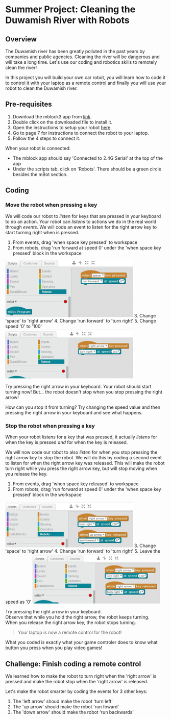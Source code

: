 # Summer Project: Cleaning the Duwamish River with Robots
## Overview
The Duwamish river has been greatly polluted in the past years by companies and public agencies. Cleaning the river will be dangerous and will take a long time. Let's use our coding and robotics skills to remotely clean the river!  

In this project you will build your own car robot, you will learn how to code it to control it with your laptop as a remote control and finally you will use your robot to clean the Duwamish river.

## Pre-requisites
1. Download the mblock3 app from [link](http://www.mblock.cc/software/mblock/mblock3/).
2. Double click on the downloaded file to install it.
3. Open the instructions to setup your robot [here](../resources/0_getting-started-with-mblock.pdf).
4. Go to page 7 for instructions to connect the robot to your laptop.
5. Follow the 4 steps to connect it.

When your robot is connected:
- The mblock app should say 'Connected to 2.4G Serial' at the top of the app
- Under the scripts tab, click on 'Robots'. There should be a green circle besides the mBot section.

## Coding 

### Move the robot when pressing a key
We will code our robot to _listen_ for keys that are pressed in your keyboard to do an action. Your robot can _listens_ to actions we do in the real world through *events*. We will code an event to listen for the right arrow key to start turning right when is pressed.

1. From events, drag 'when space key pressed' to workspace
2. From robots, drag 'run forward at speed 0' under the 'when space key pressed' block in the workspace  
<img src="../images/3_KeyboardController_img001.JPG" width="400" alt="The workspace should look like this">
3. Change 'space' to 'right arrow'
4. Change 'run forward' to 'turn right'
5. Change speed '0' to '100'  
<img src="../images/3_KeyboardController_img002.JPG" width="400" alt="The workspace should look like this">

Try pressing the right arrow in your keyboard. Your robot should start turning now! But... the robot doesn't stop when you stop pressing the right arrow!

How can you stop it from turning? Try changing the speed value and then pressing the right arrow in your keyboard and see what happens.

### Stop the robot when pressing a key
When your robot _listens_ for a key that was pressed, it actually _listens_ for when the key is pressed *and* for when the key is released.

We will now code our robot to also _listen_ for when you stop pressing the right arrow key to stop the robot. We will do this by coding a second event to listen for when the right arrow key was released. This will make the robot turn right while you press the right arrow key, but will stop moving when you release the key.

1. From events, drag 'when space key released' to workspace
2. From robots, drag 'run forward at speed 0' under the 'when space key pressed' block in the workspace
<img src="../images/3_KeyboardController_img003.JPG" width="400" alt="The workspace should look like this">
3. Change 'space' to  'right arrow'
4. Change 'run forward' to 'turn right'
5. Leave the speed as '0'  
<img src="../images/3_KeyboardController_img004.JPG" width="400" alt="The workspace should look like this.">


Try pressing the right arrow in your keyboard.  
Observe that while you hold the right arrow, the robot keeps turning.  
When you release the right arrow key, the robot stops turning.

> Your laptop is now a remote control for the robot!

What you coded is exactly what your game controler does to know what button you press when you play video games!

## Challenge: Finish coding a remote control

We learned how to make the robot to turn right when the 'right arrow' is pressed and make the robot stop when the 'right arrow' is released.

Let's make the robot smarter by coding the events for 3 other keys:

1. The 'left arrow' shoud make the robot 'turn left'
2. The 'up arrow' should make the robot 'run foward' 
3. The 'down arrow' should make the robot 'run backwards'


